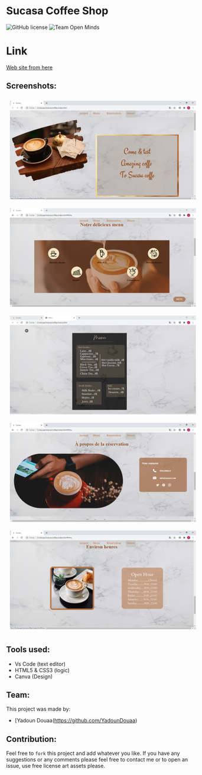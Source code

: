 # Sucasa Coffee Shop 

![GitHub license](https://img.shields.io/github/license/open-minds/Train_Track_Repair_GGJ2020.svg)
![Team Open Minds](https://img.shields.io/badge/Members%20of-Team%20Open%20Minds-blue.svg?color=0099CC)

# Link 

<a href="https://yadoundouaa.github.io/sucasa/">Web site from here <br> </a> 

## Screenshots:

<img src="Screen\home.PNG" style="margin: 10px">
<img src="Screen\MN.PNG" style="margin: 10px">
<img src="Screen\Capture.PNG" style="margin: 10px">
<img src="Screen\booking.PNG" style="margin: 10px">
<img src="Screen\Hour.PNG" style="margin: 10px">


## Tools used:
* Vs Code (text editor)
* HTML5 & CSS3 (logic)
* Canva (Design)

## Team:
This project was made by: 
* [Yadoun Douaa(https://github.com/YadounDouaa)


## Contribution:
Feel free to `fork` this project and add whatever you like. If you have any suggestions or any comments please feel free to contact me or to open an issue, use free license art assets please.